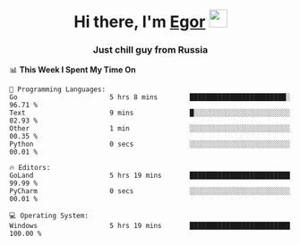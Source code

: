 
<h1 align="center">Hi there, I'm <a href="https://daniilshat.ru/" target="_blank">Egor</a> 
<img src="https://github.com/blackcater/blackcater/raw/main/images/Hi.gif" height="32"/></h1>
<h3 align="center">Just chill guy from Russia</h3>

<!--START_SECTION:waka-->
📊 **This Week I Spent My Time On** 

```text
💬 Programming Languages: 
Go                       5 hrs 8 mins        ████████████████████████░   96.71 % 
Text                     9 mins              █░░░░░░░░░░░░░░░░░░░░░░░░   02.93 % 
Other                    1 min               ░░░░░░░░░░░░░░░░░░░░░░░░░   00.35 % 
Python                   0 secs              ░░░░░░░░░░░░░░░░░░░░░░░░░   00.01 % 

🔥 Editors: 
GoLand                   5 hrs 19 mins       █████████████████████████   99.99 % 
PyCharm                  0 secs              ░░░░░░░░░░░░░░░░░░░░░░░░░   00.01 % 

💻 Operating System: 
Windows                  5 hrs 19 mins       █████████████████████████   100.00 % 
```


<!--END_SECTION:waka-->
